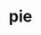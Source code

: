 ---
layout: smileys&emotion
title: pie
emoji: pie
permalink: 🥧.html
image: assets/img/3moji/pie.png
---